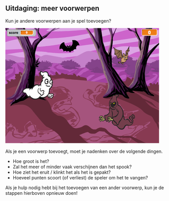 ## Uitdaging: meer voorwerpen

Kun je andere voorwerpen aan je spel toevoegen?

![screenshot](images/ghost-final.png)

Als je een voorwerp toevoegt, moet je nadenken over de volgende dingen.

+ Hoe groot is het?
+ Zal het meer of minder vaak verschijnen dan het spook?
+ Hoe ziet het eruit / klinkt het als het is gepakt?
+ Hoeveel punten scoort (of verliest) de speler om het te vangen?

Als je hulp nodig hebt bij het toevoegen van een ander voorwerp, kun je de stappen hierboven opnieuw doen!